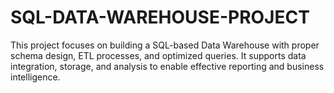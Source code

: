 # SQL-DATA-WAREHOUSE-PROJECT
This project focuses on building a SQL-based Data Warehouse with proper schema design, ETL processes, and optimized queries. It supports data integration, storage, and analysis to enable effective reporting and business intelligence.
